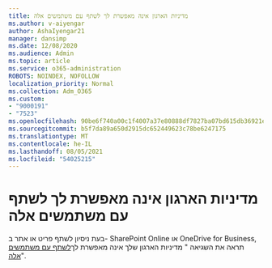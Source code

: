 ```yaml
---
title: מדיניות הארגון אינה מאפשרת לך לשתף עם משתמשים אלה
ms.author: v-aiyengar
author: AshaIyengar21
manager: dansimp
ms.date: 12/08/2020
ms.audience: Admin
ms.topic: article
ms.service: o365-administration
ROBOTS: NOINDEX, NOFOLLOW
localization_priority: Normal
ms.collection: Adm_O365
ms.custom:
- "9000191"
- "7523"
ms.openlocfilehash: 90be6f740a00c1f4007a37e80888df7827ba07bd615db36921ee8f01cc5ea05c
ms.sourcegitcommit: b5f7da89a650d2915dc652449623c78be6247175
ms.translationtype: MT
ms.contentlocale: he-IL
ms.lasthandoff: 08/05/2021
ms.locfileid: "54025215"
---
```

# <a name="organizations-policies-do-not-allow-you-to-share-with-these-users"></a>מדיניות הארגון אינה מאפשרת לך לשתף עם משתמשים אלה

בעת ניסיון לשתף פריט או אתר ב- SharePoint Online או OneDrive for Business, תראה את השגיאה " מדיניות הארגון שלך אינה מאפשרת לך[לשתף עם משתמשים אלה](https://docs.microsoft.com/sharepoint/troubleshoot/sharing-and-permissions/organization-policies-do-not-allow-you-to-share-with-users-error)".